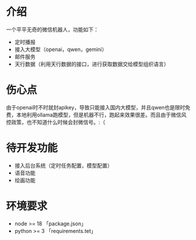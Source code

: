 # 介绍

一个平平无奇的微信机器人，功能如下：

- 定时播报
- 接入大模型（openai，qwen，gemini）
- 邮件服务
- 天行数据（利用天行数据的接口，进行获取数据交给模型组织语言）

# 伤心点

由于openai时不时就封apikey，导致只能接入国内大模型，并且qwen也是限时免费，本地利用ollama跑模型，但是机器不行，跑起来效果很差。而且由于微信风控政策，也不知道什么时候会封微信号。:（

# 待开发功能

- 接入后台系统（定时任务配置，模型配置）
- 语音功能
- 绘画功能

# 环境要求

- node >= 18 「package.json」
- python >= 3 「requirements.tet」
